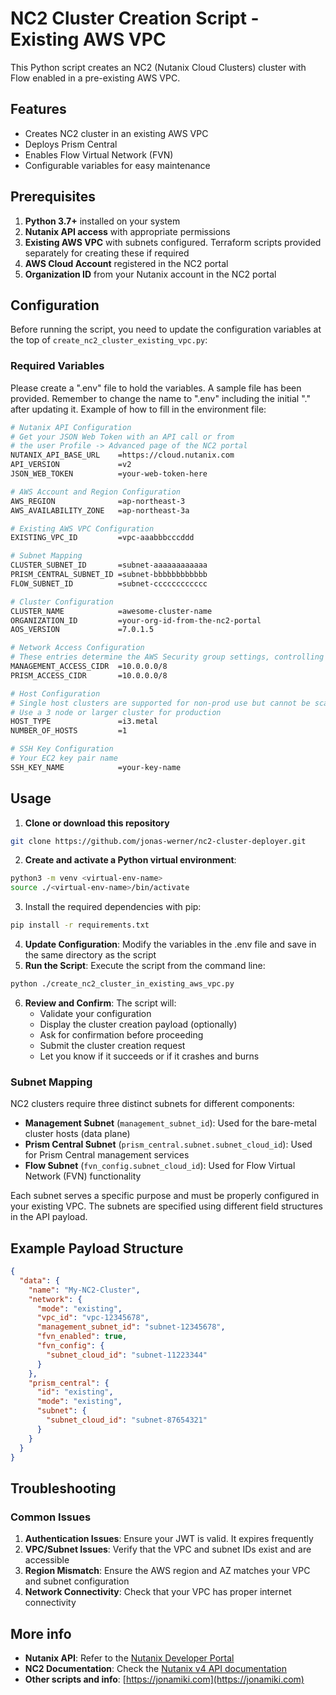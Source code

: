 # NC2 Cluster Creation Script - Existing AWS VPC

This Python script creates an NC2 (Nutanix Cloud Clusters) cluster with Flow enabled in a pre-existing AWS VPC.

## Features

- Creates NC2 cluster in an existing AWS VPC
- Deploys Prism Central
- Enables Flow Virtual Network (FVN)
- Configurable variables for easy maintenance

## Prerequisites

1. **Python 3.7+** installed on your system
2. **Nutanix API access** with appropriate permissions
3. **Existing AWS VPC** with subnets configured. Terraform scripts provided separately for creating these if required
4. **AWS Cloud Account** registered in the NC2 portal
5. **Organization ID** from your Nutanix account in the NC2 portal


## Configuration

Before running the script, you need to update the configuration variables at the top of `create_nc2_cluster_existing_vpc.py`:

### Required Variables
Please create a ".env" file to hold the variables. A sample file has been provided. Remember to change the name to ".env" including the initial "." after updating it. Example of how to fill in the environment file: 
```bash
# Nutanix API Configuration
# Get your JSON Web Token with an API call or from 
# the user Profile -> Advanced page of the NC2 portal
NUTANIX_API_BASE_URL    =https://cloud.nutanix.com
API_VERSION             =v2
JSON_WEB_TOKEN          =your-web-token-here

# AWS Account and Region Configuration
AWS_REGION              =ap-northeast-3
AWS_AVAILABILITY_ZONE   =ap-northeast-3a

# Existing AWS VPC Configuration
EXISTING_VPC_ID         =vpc-aaabbbcccddd

# Subnet Mapping
CLUSTER_SUBNET_ID       =subnet-aaaaaaaaaaaa
PRISM_CENTRAL_SUBNET_ID =subnet-bbbbbbbbbbbb
FLOW_SUBNET_ID          =subnet-cccccccccccc

# Cluster Configuration
CLUSTER_NAME            =awesome-cluster-name
ORGANIZATION_ID         =your-org-id-from-the-nc2-portal
AOS_VERSION             =7.0.1.5

# Network Access Configuration
# These entries determine the AWS Security group settings, controlling access to the cluster
MANAGEMENT_ACCESS_CIDR  =10.0.0.0/8
PRISM_ACCESS_CIDR       =10.0.0.0/8

# Host Configuration
# Single host clusters are supported for non-prod use but cannot be scaled up. 
# Use a 3 node or larger cluster for production 
HOST_TYPE               =i3.metal
NUMBER_OF_HOSTS         =1

# SSH Key Configuration
# Your EC2 key pair name
SSH_KEY_NAME            =your-key-name
```


## Usage

1. **Clone or download this repository**
```bash
git clone https://github.com/jonas-werner/nc2-cluster-deployer.git
```
2. **Create and activate a Python virtual environment**: 
```bash
python3 -m venv <virtual-env-name>
source ./<virtual-env-name>/bin/activate
```
3. Install the required dependencies with pip:
```bash
pip install -r requirements.txt
```
4. **Update Configuration**: Modify the variables in the .env file and save in the same directory as the script
5. **Run the Script**: Execute the script from the command line:

```bash
python ./create_nc2_cluster_in_existing_aws_vpc.py
```

6. **Review and Confirm**: The script will:
   - Validate your configuration
   - Display the cluster creation payload (optionally)
   - Ask for confirmation before proceeding
   - Submit the cluster creation request
   - Let you know if it succeeds or if it crashes and burns


### Subnet Mapping

NC2 clusters require three distinct subnets for different components:

- **Management Subnet** (`management_subnet_id`): Used for the bare-metal cluster hosts (data plane)
- **Prism Central Subnet** (`prism_central.subnet.subnet_cloud_id`): Used for Prism Central management services  
- **Flow Subnet** (`fvn_config.subnet_cloud_id`): Used for Flow Virtual Network (FVN) functionality

Each subnet serves a specific purpose and must be properly configured in your existing VPC. The subnets are specified using different field structures in the API payload.

## Example Payload Structure

```json
{
  "data": {
    "name": "My-NC2-Cluster",
    "network": {
      "mode": "existing",
      "vpc_id": "vpc-12345678",
      "management_subnet_id": "subnet-12345678",
      "fvn_enabled": true,
      "fvn_config": {
        "subnet_cloud_id": "subnet-11223344"
      }
    },
    "prism_central": {
      "id": "existing",
      "mode": "existing",
      "subnet": {
        "subnet_cloud_id": "subnet-87654321"
      }
    }
  }
}
```

## Troubleshooting

### Common Issues

1. **Authentication Issues**: Ensure your JWT is valid. It expires frequently
2. **VPC/Subnet Issues**: Verify that the VPC and subnet IDs exist and are accessible
3. **Region Mismatch**: Ensure the AWS region and AZ matches your VPC and subnet configuration
4. **Network Connectivity**: Check that your VPC has proper internet connectivity


## More info

- **Nutanix API**: Refer to the [Nutanix Developer Portal](https://www.nutanix.dev)
- **NC2 Documentation**: Check the [Nutanix v4 API documentation](https://developers.nutanix.com)
- **Other scripts and info**: [https://jonamiki.com](https://jonamiki.com)

